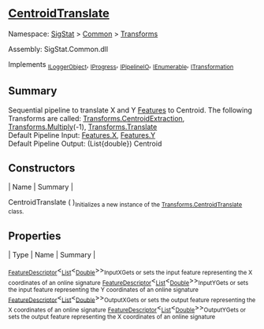 # <sub>[CentroidTranslate](./CentroidTranslate.md)</sub>

Namespace: [SigStat]() > [Common](./../README.md) > [Transforms](./README.md)

Assembly: SigStat.Common.dll

Implements <sub>[ILoggerObject](./../ILoggerObject.md)</sub>, <sub>[IProgress](./../Helpers/IProgress.md)</sub>, <sub>[IPipelineIO](./../Pipeline/IPipelineIO.md)</sub>, <sub>[IEnumerable](https://docs.microsoft.com/en-us/dotnet/api/System.Collections.IEnumerable)</sub>, <sub>[ITransformation](./../ITransformation.md)</sub>

## Summary
Sequential pipeline to translate X and Y [Features](https://github.com/hargitomi97/sigstat/blob/master/docs/md/SigStat/Common/Features.md) to Centroid.  The following Transforms are called: [Transforms.CentroidExtraction](https://github.com/hargitomi97/sigstat/blob/master/docs/md/SigStat/Common/Transforms/CentroidExtraction.md), [Transforms.Multiply](https://github.com/hargitomi97/sigstat/blob/master/docs/md/SigStat/Common/Transforms/Multiply.md)(-1), [Transforms.Translate](https://github.com/hargitomi97/sigstat/blob/master/docs/md/SigStat/Common/Transforms/Translate.md)<br>Default Pipeline Input: [Features.X](https://github.com/hargitomi97/sigstat/blob/master/docs/md/SigStat/Common/Features.md), [Features.Y](https://github.com/hargitomi97/sigstat/blob/master/docs/md/SigStat/Common/Features.md)<br>Default Pipeline Output: (List{double}) Centroid

## Constructors

| Name | Summary | 

CentroidTranslate (  )<sub>Initializes a new instance of the [Transforms.CentroidTranslate](https://github.com/hargitomi97/sigstat/blob/master/docs/md/SigStat/Common/Transforms/CentroidTranslate.md) class.</sub>


## Properties

| Type | Name | Summary | 

<sub>[FeatureDescriptor](./../FeatureDescriptor-1.md)</sub>\<<sub>[List](https://docs.microsoft.com/en-us/dotnet/api/System.Collections.Generic.List-1)</sub>\<<sub>[Double](https://docs.microsoft.com/en-us/dotnet/api/System.Double)</sub>>><sub>InputX</sub><sub>Gets or sets the input feature representing the X coordinates of an online signature</sub>
<sub>[FeatureDescriptor](./../FeatureDescriptor-1.md)</sub>\<<sub>[List](https://docs.microsoft.com/en-us/dotnet/api/System.Collections.Generic.List-1)</sub>\<<sub>[Double](https://docs.microsoft.com/en-us/dotnet/api/System.Double)</sub>>><sub>InputY</sub><sub>Gets or sets the input feature representing the Y coordinates of an online signature</sub>
<sub>[FeatureDescriptor](./../FeatureDescriptor-1.md)</sub>\<<sub>[List](https://docs.microsoft.com/en-us/dotnet/api/System.Collections.Generic.List-1)</sub>\<<sub>[Double](https://docs.microsoft.com/en-us/dotnet/api/System.Double)</sub>>><sub>OutputX</sub><sub>Gets or sets the output feature representing the X coordinates of an online signature</sub>
<sub>[FeatureDescriptor](./../FeatureDescriptor-1.md)</sub>\<<sub>[List](https://docs.microsoft.com/en-us/dotnet/api/System.Collections.Generic.List-1)</sub>\<<sub>[Double](https://docs.microsoft.com/en-us/dotnet/api/System.Double)</sub>>><sub>OutputY</sub><sub>Gets or sets the output feature representing the X coordinates of an online signature</sub>


